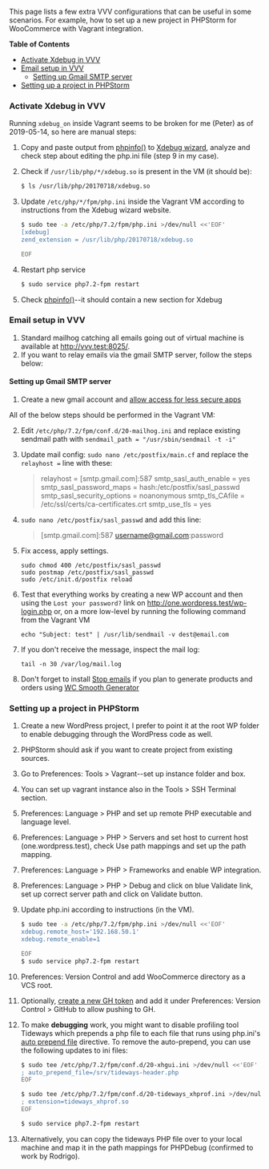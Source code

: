 This page lists a few extra VVV configurations that can be useful in some scenarios. For example, how to set up a new project in PHPStorm for WooCommerce with Vagrant integration.

<!-- START doctoc generated TOC please keep comment here to allow auto update -->
<!-- DON'T EDIT THIS SECTION, INSTEAD RE-RUN doctoc TO UPDATE -->
**Table of Contents**

- [Activate Xdebug in VVV](#activate-xdebug-in-vvv)
- [Email setup in VVV](#email-setup-in-vvv)
  - [Setting up Gmail SMTP server](#setting-up-gmail-smtp-server)
- [Setting up a project in PHPStorm](#setting-up-a-project-in-phpstorm)

<!-- END doctoc generated TOC please keep comment here to allow auto update -->

### Activate Xdebug in VVV

Running `xdebug_on` inside Vagrant seems to be broken for me (Peter) as of 2019-05-14, so here are manual steps:

1. Copy and paste output from [phpinfo()](http://vvv.test/phpinfo/) to [Xdebug wizard](https://xdebug.org/wizard.php), analyze and check step about editing the php.ini file (step 9 in my case).
2. Check if `/usr/lib/php/*/xdebug.so` is present in the VM (it should be):
    ```sh
    $ ls /usr/lib/php/20170718/xdebug.so
    ```
    
4. Update `/etc/php/*/fpm/php.ini` inside the Vagrant VM according to instructions from the Xdebug wizard website.
    ```sh
    $ sudo tee -a /etc/php/7.2/fpm/php.ini >/dev/null <<'EOF'
    [xdebug]
    zend_extension = /usr/lib/php/20170718/xdebug.so

    EOF
    ```
    
6. Restart php service
    ```sh
    $ sudo service php7.2-fpm restart
    ```
8. Check [phpinfo()](http://vvv.test/phpinfo/)--it should contain a new section for Xdebug

### Email setup in VVV
1. Standard mailhog catching all emails going out of virtual machine is available at http://vvv.test:8025/.
2. If you want to relay emails via the gmail SMTP server, follow the steps below:

#### Setting up Gmail SMTP server

1. Create a new gmail account and [allow access for less secure apps](https://support.google.com/accounts/answer/6010255?hl=en)

All of the below steps should be performed in the Vagrant VM:

2. Edit `/etc/php/7.2/fpm/conf.d/20-mailhog.ini` and replace existing sendmail path with `sendmail_path = "/usr/sbin/sendmail -t -i"`
3. Update mail config: `sudo nano /etc/postfix/main.cf` and replace the `relayhost =` line with these:
    
    > relayhost = [smtp.gmail.com]:587
    > smtp_sasl_auth_enable = yes
    > smtp_sasl_password_maps = hash:/etc/postfix/sasl_passwd
    > smtp_sasl_security_options = noanonymous
    > smtp_tls_CAfile = /etc/ssl/certs/ca-certificates.crt
    > smtp_use_tls = yes
    
4. `sudo nano /etc/postfix/sasl_passwd` and add this line:
    
    > [smtp.gmail.com]:587 username@gmail.com:password
    
5. Fix access, apply settings.
    ```bash=
    sudo chmod 400 /etc/postfix/sasl_passwd
    sudo postmap /etc/postfix/sasl_passwd
    sudo /etc/init.d/postfix reload
    ```
6. Test that everything works by creating a new WP account and then using the `Lost your password?` link on http://one.wordpress.test/wp-login.php or, on a more low-level by running the following command from the Vagrant VM 
    ```bash=
    echo "Subject: test" | /usr/lib/sendmail -v dest@email.com
    ```
7. If you don't receive the message, inspect the mail log:
    ```bash=
    tail -n 30 /var/log/mail.log
    ```
8. Don't forget to install [Stop emails](https://wordpress.org/plugins/stop-emails/) if you plan to generate products and orders using [WC Smooth Generator](https://github.com/woocommerce/wc-smooth-generator)

### Setting up a project in PHPStorm
1. Create a new WordPress project, I prefer to point it at the root WP folder to enable debugging through the WordPress code as well. 
2. PHPStorm should ask if you want to create project from existing sources.
3. Go to Preferences: Tools > Vagrant--set up instance folder and box.
4. You can set up vagrant instance also in the Tools > SSH Terminal section.
5. Preferences:  Language > PHP and set up remote PHP executable and language level.
7. Preferences:  Language > PHP > Servers and set host to current host (one.wordpress.test), check Use path mappings and set up the path mapping.
8. Preferences:  Language > PHP > Frameworks and enable WP integration.
9. Preferences:  Language > PHP > Debug and click on blue Validate link, set up correct server path and click on Validate button.
10. Update php.ini according to instructions (in the VM).
    ```sh
    $ sudo tee -a /etc/php/7.2/fpm/php.ini >/dev/null <<'EOF'
    xdebug.remote_host='192.168.50.1'
    xdebug.remote_enable=1

    EOF
    $ sudo service php7.2-fpm restart
    ```
    
10. Preferences: Version Control and add WooCommerce directory as a VCS root.
11. Optionally, [create a new GH token](https://github.com/settings/tokens) and add it under Preferences: Version Control > GitHub to allow pushing to GH.
13. To make **debugging** work, you might want to disable profiling tool Tideways which prepends a php file to each file that runs using php.ini's [auto prepend file](https://www.php.net/manual/en/ini.core.php#ini.auto-prepend-file) directive. To remove the auto-prepend, you can use the following updates to ini files:
    ```sh
    $ sudo tee /etc/php/7.2/fpm/conf.d/20-xhgui.ini >/dev/null <<'EOF'
    ; auto_prepend_file=/srv/tideways-header.php
    EOF

    $ sudo tee /etc/php/7.2/fpm/conf.d/20-tideways_xhprof.ini >/dev/null <<'EOF'
    ; extension=tideways_xhprof.so
    EOF

    $ sudo service php7.2-fpm restart
    ```
14. Alternatively, you can copy the tideways PHP file over to your local machine and map it in the path mappings for PHPDebug (confirmed to work by Rodrigo).
